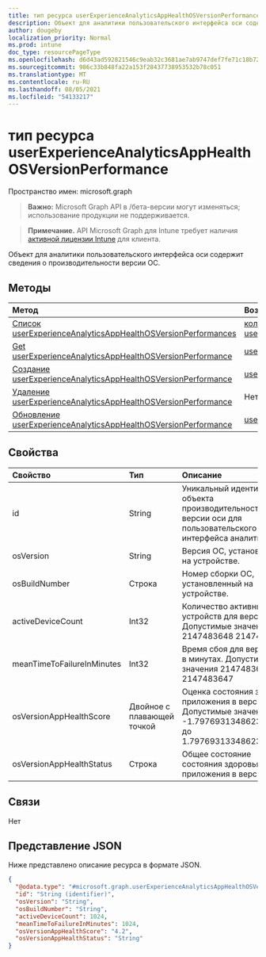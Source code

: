 ```yaml
---
title: тип ресурса userExperienceAnalyticsAppHealthOSVersionPerformance
description: Объект для аналитики пользовательского интерфейса оси содержит сведения о производительности версии ОС.
author: dougeby
localization_priority: Normal
ms.prod: intune
doc_type: resourcePageType
ms.openlocfilehash: d6d43ad592821546c9eab32c3681ae7ab9747def7fe71c18b72ef579f4c3bb28
ms.sourcegitcommit: 986c33b848fa22a153f28437738953532b78c051
ms.translationtype: MT
ms.contentlocale: ru-RU
ms.lasthandoff: 08/05/2021
ms.locfileid: "54133217"
---
```

# <a name="userexperienceanalyticsapphealthosversionperformance-resource-type"></a>тип ресурса userExperienceAnalyticsAppHealthOSVersionPerformance

Пространство имен: microsoft.graph

> **Важно:** Microsoft Graph API в /бета-версии могут изменяться; использование продукции не поддерживается.

> **Примечание.** API Microsoft Graph для Intune требует наличия [активной лицензии Intune](https://go.microsoft.com/fwlink/?linkid=839381) для клиента.

Объект для аналитики пользовательского интерфейса оси содержит сведения о производительности версии ОС.

## <a name="methods"></a>Методы
|Метод|Возвращаемый тип|Описание|
|:---|:---|:---|
|[Список userExperienceAnalyticsAppHealthOSVersionPerformances](../api/intune-devices-userexperienceanalyticsapphealthosversionperformance-list.md)|[коллекция userExperienceAnalyticsAppHealthOSVersionPerformance](../resources/intune-devices-userexperienceanalyticsapphealthosversionperformance.md)|Список свойств и связей [объектов userExperienceAnalyticsAppHealthOSVersionPerformance.](../resources/intune-devices-userexperienceanalyticsapphealthosversionperformance.md)|
|[Get userExperienceAnalyticsAppHealthOSVersionPerformance](../api/intune-devices-userexperienceanalyticsapphealthosversionperformance-get.md)|[userExperienceAnalyticsAppHealthOSVersionPerformance](../resources/intune-devices-userexperienceanalyticsapphealthosversionperformance.md)|Чтение свойств и связей [объекта userExperienceAnalyticsAppHealthOSVersionPerformance.](../resources/intune-devices-userexperienceanalyticsapphealthosversionperformance.md)|
|[Создание userExperienceAnalyticsAppHealthOSVersionPerformance](../api/intune-devices-userexperienceanalyticsapphealthosversionperformance-create.md)|[userExperienceAnalyticsAppHealthOSVersionPerformance](../resources/intune-devices-userexperienceanalyticsapphealthosversionperformance.md)|Создание нового [объекта userExperienceAnalyticsAppHealthOSVersionPerformance.](../resources/intune-devices-userexperienceanalyticsapphealthosversionperformance.md)|
|[Удаление userExperienceAnalyticsAppHealthOSVersionPerformance](../api/intune-devices-userexperienceanalyticsapphealthosversionperformance-delete.md)|Нет|Удаляет [пользователяExperienceAnalyticsAppHealthOSVersionPerformance](../resources/intune-devices-userexperienceanalyticsapphealthosversionperformance.md).|
|[Обновление userExperienceAnalyticsAppHealthOSVersionPerformance](../api/intune-devices-userexperienceanalyticsapphealthosversionperformance-update.md)|[userExperienceAnalyticsAppHealthOSVersionPerformance](../resources/intune-devices-userexperienceanalyticsapphealthosversionperformance.md)|Обновление свойств объекта [userExperienceAnalyticsAppHealthOSVersionPerformance.](../resources/intune-devices-userexperienceanalyticsapphealthosversionperformance.md)|

## <a name="properties"></a>Свойства
|Свойство|Тип|Описание|
|:---|:---|:---|
|id|String|Уникальный идентификатор объекта производительности версии оси для пользовательского интерфейса аналитики оси.|
|osVersion|String|Версия ОС, установленная на устройстве.|
|osBuildNumber|Строка|Номер сборки ОС, установленный на устройстве.|
|activeDeviceCount|Int32|Количество активных устройств для версии ОС. Допустимые значения 2147483648 2147483647|
|meanTimeToFailureInMinutes|Int32|Время сбоя для версии ОС в минутах. Допустимые значения 2147483648 2147483647|
|osVersionAppHealthScore|Двойное с плавающей точкой|Оценка состояния здоровья приложения в версии ОС. Допустимые значения -1.79769313486232E+308 до 1.797693133486232E+308|
|osVersionAppHealthStatus|Строка|Общее состояние состояния здоровья приложения в версии ОС.|

## <a name="relationships"></a>Связи
Нет

## <a name="json-representation"></a>Представление JSON
Ниже представлено описание ресурса в формате JSON.
<!-- {
  "blockType": "resource",
  "keyProperty": "id",
  "@odata.type": "microsoft.graph.userExperienceAnalyticsAppHealthOSVersionPerformance"
}
-->
``` json
{
  "@odata.type": "#microsoft.graph.userExperienceAnalyticsAppHealthOSVersionPerformance",
  "id": "String (identifier)",
  "osVersion": "String",
  "osBuildNumber": "String",
  "activeDeviceCount": 1024,
  "meanTimeToFailureInMinutes": 1024,
  "osVersionAppHealthScore": "4.2",
  "osVersionAppHealthStatus": "String"
}
```




